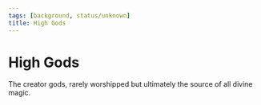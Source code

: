 ```yaml
---
tags: [background, status/unknown]
title: High Gods
---
```

# High Gods

The creator gods, rarely worshipped but ultimately the source of all divine magic. 